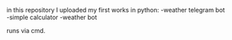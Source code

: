 in this repository I uploaded my first works in python:
-weather telegram bot
-simple calculator
-weather bot

runs via cmd.
